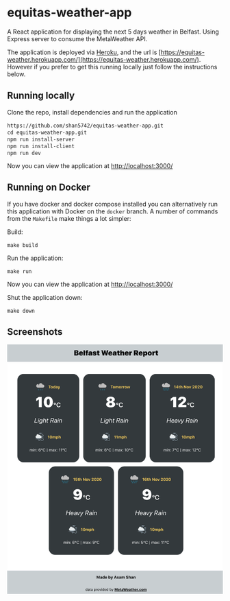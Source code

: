 # equitas-weather-app

A React application for displaying the next 5 days weather in Belfast. Using Express server to consume the MetaWeather API.

The application is deployed via [Heroku](https://www.heroku.com), and the url is [https://equitas-weather.herokuapp.com/](https://equitas-weather.herokuapp.com/). However if you prefer to get this running locally just follow the instructions below.

## Running locally

Clone the repo, install dependencies and run the application

```
https://github.com/shan5742/equitas-weather-app.git
cd equitas-weather-app.git
npm run install-server
npm run install-client
npm run dev
```

Now you can view the application at [http://localhost:3000/](http://localhost:3000/)

## Running on Docker

If you have docker and docker compose installed you can alternatively run this application with Docker on the `docker` branch. A number of commands from the `Makefile` make things a lot simpler:

Build:

```
make build
```

Run the application:

```
make run
```

Now you can view the application at [http://localhost:3000/](http://localhost:3000/)

Shut the application down:

```
make down
```

## Screenshots

![main screen](client/src/images/main.png)
